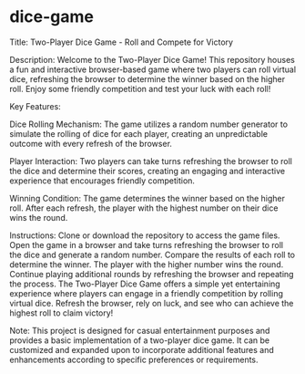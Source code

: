 # dice-game
Title: Two-Player Dice Game - Roll and Compete for Victory

Description:
Welcome to the Two-Player Dice Game! This repository houses a fun and interactive browser-based game where two players can roll virtual dice, refreshing the browser to determine the winner based on the higher roll. Enjoy some friendly competition and test your luck with each roll!

Key Features:

Dice Rolling Mechanism: The game utilizes a random number generator to simulate the rolling of dice for each player, creating an unpredictable outcome with every refresh of the browser.

Player Interaction: Two players can take turns refreshing the browser to roll the dice and determine their scores, creating an engaging and interactive experience that encourages friendly competition.

Winning Condition: The game determines the winner based on the higher roll. After each refresh, the player with the highest number on their dice wins the round.

Instructions:
Clone or download the repository to access the game files.
Open the game in a browser and take turns refreshing the browser to roll the dice and generate a random number.
Compare the results of each roll to determine the winner. The player with the higher number wins the round.
Continue playing additional rounds by refreshing the browser and repeating the process.
The Two-Player Dice Game offers a simple yet entertaining experience where players can engage in a friendly competition by rolling virtual dice. Refresh the browser, rely on luck, and see who can achieve the highest roll to claim victory!

Note: This project is designed for casual entertainment purposes and provides a basic implementation of a two-player dice game. It can be customized and expanded upon to incorporate additional features and enhancements according to specific preferences or requirements.
